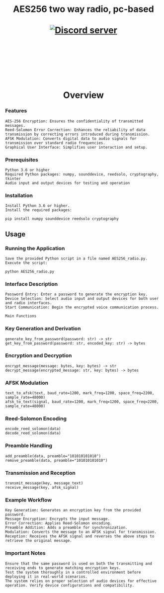



<h1 align="center">AES256 two way radio, pc-based
<br>
<br>

</div>
<div align="center">
  <a href="https://discord.gg/mJECK72VhD">
    <img src="https://img.shields.io/static/v1?label=Unlimited%20Research%20Cooperative&message=Join%20Now&color=7289DA&logo=discord&style=for-the-badge" alt="Discord server">
  </a>
</div>


<br>
<br>


<br>
<br>

<h1 align="center">Overview</h1>

### Features

    AES-256 Encryption: Ensures the confidentiality of transmitted messages.
    Reed-Solomon Error Correction: Enhances the reliability of data transmission by correcting errors introduced during transmission.
    AFSK Modulation: Converts digital data to audio signals for transmission over standard radio frequencies.
    Graphical User Interface: Simplifies user interaction and setup.

### Prerequisites

    Python 3.6 or higher
    Required Python packages: numpy, sounddevice, reedsolo, cryptography, tkinter
    Audio input and output devices for testing and operation

### Installation

    Install Python 3.6 or higher.
    Install the required packages:

    pip install numpy sounddevice reedsolo cryptography

## Usage
### Running the Application

    Save the provided Python script in a file named AES256_radio.py.
    Execute the script:

    python AES256_radio.py

### Interface Description

    Password Entry: Enter a password to generate the encryption key.
    Device Selection: Select audio input and output devices for both user and radio interfaces.
    Start Communication: Begin the encrypted voice communication process.

    Main Functions
### Key Generation and Derivation

    generate_key_from_password(password: str) -> str
    get_key_from_password(password: str, encoded_key: str) -> bytes

### Encryption and Decryption

    encrypt_message(message: bytes, key: bytes) -> str
    decrypt_message(encrypted_message: str, key: bytes) -> bytes

### AFSK Modulation

    text_to_afsk(text, baud_rate=1200, mark_freq=1200, space_freq=2200, sample_rate=48000)
    afsk_to_text(signal, baud_rate=1200, mark_freq=1200, space_freq=2200, sample_rate=48000)

### Reed-Solomon Encoding

    encode_reed_solomon(data)
    decode_reed_solomon(data)

### Preamble Handling

    add_preamble(data, preamble="101010101010")
    remove_preamble(data, preamble="101010101010")

### Transmission and Reception

    transmit_message(key, message_text)
    receive_message(key, afsk_signal)

### Example Workflow

    Key Generation: Generates an encryption key from the provided password.
    Message Encryption: Encrypts the input message.
    Error Correction: Applies Reed-Solomon encoding.
    Preamble Addition: Adds a preamble for synchronization.
    Modulation: Converts the message to an AFSK signal for transmission.
    Reception: Receives the AFSK signal and reverses the above steps to retrieve the original message.

### Important Notes

    Ensure that the same password is used on both the transmitting and receiving ends to generate matching encryption keys.
    Test the system thoroughly in a controlled environment before deploying it in real-world scenarios.
    The system relies on proper selection of audio devices for effective operation. Verify device configurations and compatibility.


<br>
<br>
<br>
<br>

    